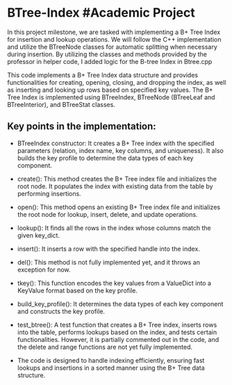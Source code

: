 # BTree-Index   #Academic Project


In this project milestone, we are tasked with implementing a B+ Tree Index for insertion and lookup operations. We will follow the C++ implementation and utilize the BTreeNode classes for automatic splitting when necessary during insertion. By utilizing the classes and methods provided by the professor in helper code, I added logic for the B-tree Index in Btree.cpp


This code implements a B+ Tree Index data structure and provides functionalities for creating, opening, closing, and dropping the index, as well as inserting and looking up rows based on specified key values. The B+ Tree Index is implemented using BTreeIndex, BTreeNode (BTreeLeaf and BTreeInterior), and BTreeStat classes.

## Key points in the implementation:

- BTreeIndex constructor: It creates a B+ Tree index with the specified parameters (relation, index name, key columns, and uniqueness). It also builds the key profile to determine the data types of each key component.

- create(): This method creates the B+ Tree index file and initializes the root node. It populates the index with existing data from the table by performing insertions.

- open(): This method opens an existing B+ Tree index file and initializes the root node for lookup, insert, delete, and update operations.

- lookup(): It finds all the rows in the index whose columns match the given key_dict.

- insert(): It inserts a row with the specified handle into the index.

- del(): This method is not fully implemented yet, and it throws an exception for now.

- tkey(): This function encodes the key values from a ValueDict into a KeyValue format based on the key profile.

- build_key_profile(): It determines the data types of each key component and constructs the key profile.

- test_btree(): A test function that creates a B+ Tree index, inserts rows into the table, performs lookups based on the index, and tests certain functionalities. However, it is partially commented out in the code, and the delete and range functions are not yet fully implemented.

- The code is designed to handle indexing efficiently, ensuring fast lookups and insertions in a sorted manner using the B+ Tree data structure.
